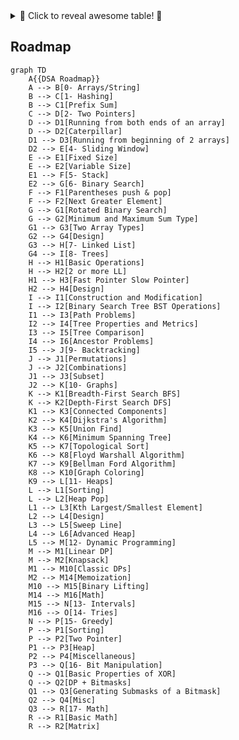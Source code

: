 <details>
<summary>🌈 Click to reveal awesome table! 🚀</summary>

<table>
  <tr>
    <th colspan="3" style="background-color: #4CAF50; color: white; font-size: 16px; font-weight: bold; text-align: center; padding: 10px; border: 2px solid #4CAF50;">🌟 Super Awesome Table 🌟</th>
  </tr>
  <tr>
    <th style="background-color: #2196F3; color: white; padding: 10px; border: 1px solid #1976D2;">Header 1 📊</th>
    <th style="background-color: #FFC107; color: black; padding: 10px; border: 1px solid #FFA000;">Header 2 💡</th>
    <th style="background-color: #E91E63; color: white; padding: 10px; border: 1px solid #C2185B;">Header 3 🎨</th>
  </tr>
  <tr>
    <td style="background-color: #E3F2FD; padding: 10px; border: 1px solid #90CAF9;">
      <details>
        <summary>Expand for cool stuff!</summary>
        <ul>
          <li>Item 1 🔥</li>
          <li>Item 2 ⚡</li>
        </ul>
      </details>
    </td>
    <td style="background-color: #FFF9C4; padding: 10px; border: 1px solid #FFF176;">
      <img src="https://github.githubassets.com/images/icons/emoji/octocat.png" alt="Octocat" width="50"><br>
      GitHub Octocat!
    </td>
    <td style="background-color: #FCE4EC; padding: 10px; border: 1px solid #F48FB1;">
      <code>console.log("Hello!")</code>
    </td>
  </tr>
  <tr>
    <td style="background-color: #E8F5E9; padding: 10px; border: 1px solid #A5D6A7;">
      <a href="https://github.com">GitHub Link</a>
    </td>
    <td style="background-color: #FFECB3; padding: 10px; border: 1px solid #FFD54F;">
      <blockquote>Inspiring quote here!</blockquote>
    </td>
    <td style="background-color: #F3E5F5; padding: 10px; border: 1px solid #CE93D8;">
      <details>
        <summary>Task List</summary>
        <ul>
          <li>[ ] Task 1</li>
          <li>[x] Task 2</li>
        </ul>
      </details>
    </td>
  </tr>
</table>

</details>


## Roadmap
```mermaid
graph TD
    A{{DSA Roadmap}}
    A --> B[0- Arrays/String]
    B --> C[1- Hashing]
    B --> C1[Prefix Sum]
    C --> D[2- Two Pointers]
    D --> D1[Running from both ends of an array]
    D --> D2[Caterpillar]
    D1 --> D3[Running from beginning of 2 arrays]
    D2 --> E[4- Sliding Window]
    E --> E1[Fixed Size]
    E --> E2[Variable Size]
    E1 --> F[5- Stack]
    E2 --> G[6- Binary Search]
    F --> F1[Parentheses push & pop]
    F --> F2[Next Greater Element]
    G --> G1[Rotated Binary Search]
    G --> G2[Minimum and Maximum Sum Type]
    G1 --> G3[Two Array Types]
    G2 --> G4[Design]
    G3 --> H[7- Linked List]
    G4 --> I[8- Trees]
    H --> H1[Basic Operations]
    H --> H2[2 or more LL]
    H1 --> H3[Fast Pointer Slow Pointer]
    H2 --> H4[Design]
    I --> I1[Construction and Modification]
    I --> I2[Binary Search Tree BST Operations]
    I1 --> I3[Path Problems]
    I2 --> I4[Tree Properties and Metrics]
    I3 --> I5[Tree Comparison]
    I4 --> I6[Ancestor Problems]
    I5 --> J[9- Backtracking]
    J --> J1[Permutations]
    J --> J2[Combinations]
    J1 --> J3[Subset]
    J2 --> K[10- Graphs]
    K --> K1[Breadth-First Search BFS]
    K --> K2[Depth-First Search DFS]
    K1 --> K3[Connected Components]
    K2 --> K4[Dijkstra's Algorithm]
    K3 --> K5[Union Find]
    K4 --> K6[Minimum Spanning Tree]
    K5 --> K7[Topological Sort]
    K6 --> K8[Floyd Warshall Algorithm]
    K7 --> K9[Bellman Ford Algorithm]
    K8 --> K10[Graph Coloring]
    K9 --> L[11- Heaps]
    L --> L1[Sorting]
    L --> L2[Heap Pop]
    L1 --> L3[Kth Largest/Smallest Element]
    L2 --> L4[Design]
    L3 --> L5[Sweep Line]
    L4 --> L6[Advanced Heap]
    L5 --> M[12- Dynamic Programming]
    M --> M1[Linear DP]
    M --> M2[Knapsack]
    M1 --> M10[Classic DPs]
    M2 --> M14[Memoization]
    M10 --> M15[Binary Lifting]
    M14 --> M16[Math]
    M15 --> N[13- Intervals]
    M16 --> O[14- Tries]
    N --> P[15- Greedy]
    P --> P1[Sorting]
    P --> P2[Two Pointer]
    P1 --> P3[Heap]
    P2 --> P4[Miscellaneous]
    P3 --> Q[16- Bit Manipulation]
    Q --> Q1[Basic Properties of XOR]
    Q --> Q2[DP + Bitmasks]
    Q1 --> Q3[Generating Submasks of a Bitmask]
    Q2 --> Q4[Misc]
    Q3 --> R[17- Math]
    R --> R1[Basic Math]
    R --> R2[Matrix]
```
<!-- another alternative>

```mermaid

mindmap
  root((DSA Roadmap))
    Arrays & Hashing
      Two Pointers
        Binary Search
        Sliding Window
        Linked List
      Stack
    Trees
      Tries
      Backtracking
        Graphs
        1-D DP
      Heap / Priority Queue
        Intervals
        Greedy
        Advanced Graphs
        2-D DP
        Bit Manipulation
          Math & Geometry
```
<!-- another alternative-->
